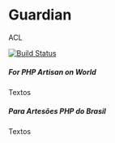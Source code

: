 # Guardian
ACL

[![Build Status](https://travis-ci.org/PHPArtisans/guardian.svg)](https://travis-ci.org/PHPArtisans/guardian)

##### For PHP Artisan on World #####

Textos

##### Para Artesões PHP do Brasil #####

Textos

